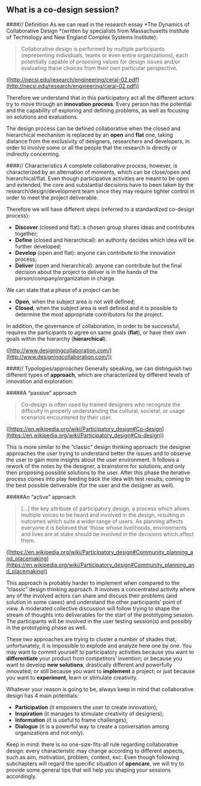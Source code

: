 ## What is a co-design session?

####// Definition
As we can read in the research essay *The Dynamics of Collaborative Design *(written by specialists from Massachusetts Institute of Technology and New England Complex Systems Institute):


> Collaborative design is performed by multiple participants (representing individuals, teams or even entire organizations), each potentially capable of proposing values for design issues and/or evaluating these choices from their own particular perspective.


([http://necsi.edu/research/engineering/ceraj-02.pdf](http://necsi.edu/research/engineering/ceraj-02.pdf))

Therefore we understand that in this participatory act all the different actors try to move through an **innovation process**. Every person has the potential and the capability of exploring and defining problems, as well as focusing on solutions and evaluations.

The design process can be defined collaborative when the closed and hierarchical mechanism is replaced by an **open** and **flat** one, taking distance from the exclusivity of designers, researchers and developers, in order to involve some or all the people that the research is directly or indirectly concerning.

####// Characteristics
A complete collaborative process, however, is characterized by an alternation of moments, which can be close/open and hierarchical/flat. Even though participative activities are meant to be open and extended, the core and substantial decisions have to been taken by the research/design/development team since they may require tighter control in order to meet the project deliverable.

Therefore we will have different steps (referred to a standardized co-design process):

- **Discover** (closed and flat): a chosen group shares ideas and contributes together;
- **Define** (closed and hierarchical): an authority decides which idea will be further developed;
- **Develop** (open and flat): anyone can contribute to the innovation process;
- **Deliver** (open and hierarchical): anyone can contribute but the final decision about the project to deliver is in the hands of the person/company/organization in charge.

We can state that a phase of a project can be:

- **Open**, when the subject area is not well defined;
- **Closed**, when the subject area is well defined and it is possible to determine the most appropriate contributors for the project.

In addition, the governance of collaboration, in order to be successful, requires the participants to agree on same goals (**flat**), or have their own goals within the hierarchy (**hierarchical**).

([http://www.designingcollaboration.com/](http://www.designingcollaboration.com/))

####// Typologies/approaches
Generally speaking, we can distinguish two different types of **approach**, which are characterized by different levels of innovation and exploration:

#####A “passive” approach

> Co-design is often used by trained designers who recognize the difficulty in properly understanding the cultural, societal, or usage scenarios encountered by their user.

 ([https://en.wikipedia.org/wiki/Participatory_design#Co-design](https://en.wikipedia.org/wiki/Participatory_design#Co-design))

This is more similar to the “classic” design thinking approach: the designer approaches the user trying to understand better the issues and to observe the user to gain more insights about the user environment. It follows a rework of the notes by the designer, a brainstorm for solutions, and only then proposing possible solutions to the user. After this phase the iterative process comes into play feeding back the idea with test results, coming to the best possible deliverable (for the user and the designer as well).

#####An “active” approach

> [...] the key attribute of participatory design, a process which allows multiple voices to be heard and involved in the design, resulting in outcomes which suite a wider range of users. As planning affects everyone it is believed that ‘those whose livelihoods, environments and lives are at stake should be involved in the decisions which affect them.

([https://en.wikipedia.org/wiki/Participatory_design#Community_planning_and_placemaking](https://en.wikipedia.org/wiki/Participatory_design#Community_planning_and_placemaking))

This approach is probably harder to implement when compared to the “classic” design thinking approach. It involves a concentrated activity where any of the involved actors can share and discuss their problems (and solution in some cases) and understand the other participants’ point of view.
A moderated collective discussion will follow trying to shape the stream of thoughts into deliverables for the start of the prototyping session. The participants will be involved in the user testing session(s) and possibly in the prototyping phase as well.

These two approaches are trying to cluster a number of shades that, unfortunately, it is impossible to explode and analyze here one by one.
You may want to commit yourself to participatory activities because you want to **differentiate** your product from competitors’ invention; or because you want to develop **new solutions**, drastically different and powerfully innovated; or still because you want to **implement** a project; or just because you want to **experiment**, learn or stimulate creativity.

Whatever your reason is going to be, always keep in mind that collaborative design has 4 main potentials:

- **Participation** (it empowers the user to create innovation);
- **Inspiration** (it manages to stimulate creativity of designers);
- **Information** (it is useful to frame challenges);
-  **Dialogue** (it is a powerful way to create a conversation among organizations and not only).

Keep in mind: there is no one-size-fits-all rule regarding collaborative design: every characteristic may change according to different aspects, such as aim, motivation, problem, context, exc.
Even though following subchapters will regard the specific situation of **opencare**, we will try to provide some general tips that will help you shaping your sessions accordingly.